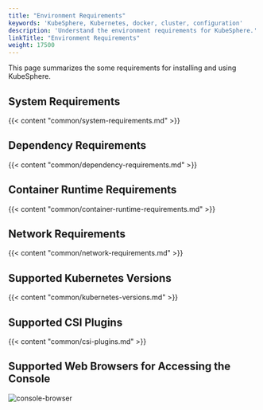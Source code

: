 ```yaml
---
title: "Environment Requirements"
keywords: 'KubeSphere, Kubernetes, docker, cluster, configuration'
description: 'Understand the environment requirements for KubeSphere.'
linkTitle: "Environment Requirements"
weight: 17500
---
```


This page summarizes the some requirements for installing and using KubeSphere.

## System Requirements

{{< content "common/system-requirements.md" >}}

## Dependency Requirements

{{< content "common/dependency-requirements.md" >}}

## Container Runtime Requirements

{{< content "common/container-runtime-requirements.md" >}}

## Network Requirements

{{< content "common/network-requirements.md" >}}

## Supported Kubernetes Versions

{{< content "common/kubernetes-versions.md" >}}

## Supported CSI Plugins

{{< content "common/csi-plugins.md" >}}

## Supported Web Browsers for Accessing the Console

![console-browser](/images/docs/v3.3/reference/environment-requirements/console-browser.png)